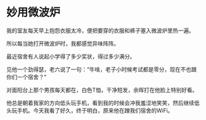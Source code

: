 # 妙用微波炉

我的室友每天早上抱怨衣服太冷，便把要穿的衣服和裤子塞入微波炉里热一遍。 

所以每当她打开微波炉时，我都感觉异味阵阵。 

最近宿舍有人说起小学得了多少奖状，得过多少满分。 

见他一个劲得瑟，老六说了一句：“牛啥，老子小时候考试都是零分，现在不也跟你们一个宿舍？” 

对面阳台上那个男孩每天都在，白色T恤，干净短发，余晖打在他脸上特别好看。 

他总是朝着我家的方向低头玩手机，看到我的时候会冲我羞涩地笑笑，然后继续低头玩手机。今天我看了好久，终于明白，原来他在蹭我们宿舍的WiFi。